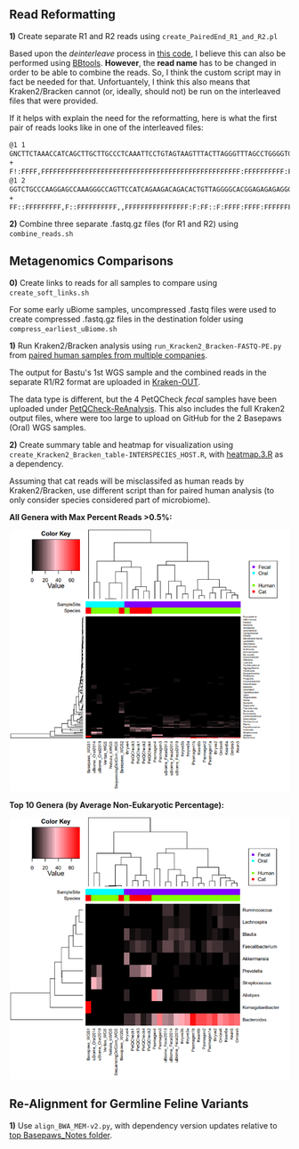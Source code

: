 ## Read Reformatting

**1)** Create separate R1 and R2 reads using `create_PairedEnd_R1_and_R2.pl`

Based upon the *deinterleave* process in [this code](https://github.com/metashot/kraken2/blob/master/modules/bbtools.nf), I believe this can also be performed using [BBtools](https://jgi.doe.gov/data-and-tools/software-tools/bbtools/).  **However**, the **read name** has to be changed in order to be able to combine the reads.  So, I think the custom script may in fact be needed for that.  Unfortuantely, I think this also means that Kraken2/Bracken cannot (or, ideally, should not) be run on the interleaved files that were provided.

If it helps with explain the need for the reformatting, here is what the first pair of reads looks like in one of the interleaved files:

```
@1 1
GNCTTCTAAACCATCAGCTTGCTTGCCCTCAAATTCCTGTAGTAAGTTTACTTAGGGTTTAGCCTGGGGTGGGAGGTGATGAGAGGGACCTCTGTTCATCCCCTTCCTTGCTTCCATCATGTCCCTGATTAGACCACCTTCCCTCCAGCAC
+
F!:FFFF,FFFFFFFFFFFFFFFFFFFFFFFFFFFFFFFFFFFFFFFFFFFFFFFFFF:FFFFFFFFFF:FFFFF:FFFFFFFFFFFFFFFFFFFFF:FFFFFFFFFFFFFFFFFFFFFF:FFFFFFFF:FFFFFFFFFFFFFFFFFFFFF
@1 2
GGTCTGCCCAAGGAGCCAAAGGGCCAGTTCCATCAGAAGACAGACACTGTTAGGGGCACGGAGAGAGAGGGCAGAAATCTTCATCCATAAACTATCTACGAAAATATCGGGCTCCAACTTTTTATCCTTTCACTGAAGTATCTGTTAGCAA
+
FF::FFFFFFFFF,F::FFFFFFFFFF,,FFFFFFFFFFFFFFFF:F:FF::F:FFFF:FFFF:FFFFFFFFFFFFFFFFFFFFFF:FFFFFFFFFF::FF,FFFFFFFF:FFFFFFF:F,F,F:F:,F,F:FFFFFFFFFF:FFFFF:FF

```

**2)** Combine three separate .fastq.gz files (for R1 and R2) using `combine_reads.sh`

## Metagenomics Comparisons

**0)** Create links to reads for all samples to compare using `create_soft_links.sh`

For some early uBiome samples, uncompressed .fastq files were used to create compressed .fastq.gz files in the destination folder using `compress_earliest_uBiome.sh`

**1)** Run Kraken2/Bracken analysis using `run_Kracken2_Bracken-FASTQ-PE.py` from [paired human samples from multiple companies](https://github.com/cwarden45/DTC_Scripts/tree/master/Psomagen_Viome/Kraken2_analysis).

The output for Bastu's 1st WGS sample and the combined reads in the separate R1/R2 format are uploaded in [Kraken-OUT](https://github.com/cwarden45/Bastu_Cat_Genome/tree/master/Basepaws_Notes/Reformat_Basepaws_WGS2_and_Combine/Kraken-OUT).

The data type is different, but the 4 PetQCheck *fecal* samples have been uploaded under [PetQCheck-ReAnalysis](https://github.com/cwarden45/Bastu_Cat_Genome/tree/master/PetQCheck-ReAnalysis).  This also includes the full Kraken2 output files, where were too large to upload on GitHub for the 2 Basepaws (Oral) WGS samples.

**2)** Create summary table and heatmap for visualization using `create_Kracken2_Bracken_table-INTERSPECIES_HOST.R`, with [heatmap.3.R](https://github.com/obigriffith/biostar-tutorials/blob/master/Heatmaps/heatmap.3.R) as a dependency.

Assuming that cat reads will be misclassifed as human reads by Kraken2/Bracken, use different script than for paired human analysis (to only consider species considered part of microbiome).

**All Genera with Max Percent Reads >0.5%:**

![Filter Post Bracken-Adjustment Percent Quantified Clustering](n28_FILTERED_Braken_genera-heatmap_quantified.PNG "Filter Post Bracken-Adjustment Percent Quantified Clustering")

**Top 10 Genera (by Average Non-Eukaryotic Percentage):**

![Top 10 Classifications](n28_FILTERED_Braken_genera-heatmap_quantified-TOP10.PNG "Top 10 Classifications")

## Re-Alignment for Germline Feline Variants

**1)** Use `align_BWA_MEM-v2.py`, with dependency version updates relative to [top Basepaws_Notes folder](https://github.com/cwarden45/Bastu_Cat_Genome/tree/master/Basepaws_Notes).
